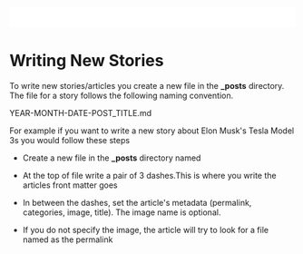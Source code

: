 ![Wicked Silly News](assets/logo-big.png)
# Writing New Stories
To write new stories/articles you create a new file in the **_posts** directory. The file for a story follows the following naming convention.

YEAR-MONTH-DATE-POST_TITLE.md

For example if you want to write a new story about Elon Musk's Tesla Model 3s  you would  follow these steps

* Create a new file in the **_posts** directory named
 <!-- > 2017-09-01-elon-musks-tesla-model-3s.md 
![metadata](assets/examples/metadata.png)
 -->
* At the top of file write a pair of 3 dashes.This is where you write the articles front matter goes
<!-- > ---
![metadata](assets/examples/metadata.png)
   --- -->
* In between the dashes, set the article's metadata (permalink, categories, image, title). The image name is optional. 
<!-- > ---
![metadata](assets/examples/metadata2.png)
   title: " Elon Musk's Tesla Model 3s"
   permalink: /elon-musks-tesla-model-3s/
   categories: [Tech]
   image: elon-musk
   --- -->
* If you do not specify the image, the article will try to look for a file named as the permalink

